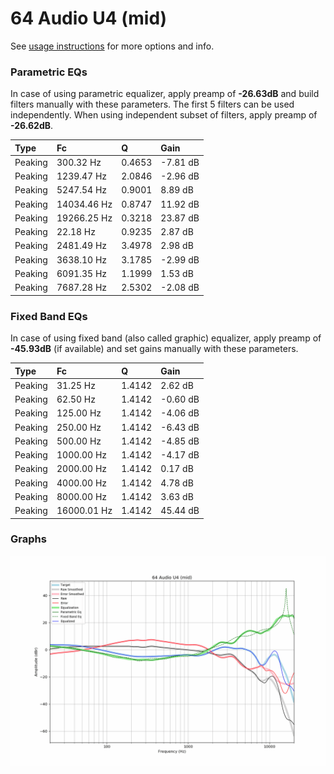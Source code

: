 # 64 Audio U4 (mid)
See [usage instructions](https://github.com/jaakkopasanen/AutoEq#usage) for more options and info.

### Parametric EQs
In case of using parametric equalizer, apply preamp of **-26.63dB** and build filters manually
with these parameters. The first 5 filters can be used independently.
When using independent subset of filters, apply preamp of **-26.62dB**.

| Type    | Fc          |      Q | Gain     |
|:--------|:------------|:-------|:---------|
| Peaking | 300.32 Hz   | 0.4653 | -7.81 dB |
| Peaking | 1239.47 Hz  | 2.0846 | -2.96 dB |
| Peaking | 5247.54 Hz  | 0.9001 | 8.89 dB  |
| Peaking | 14034.46 Hz | 0.8747 | 11.92 dB |
| Peaking | 19266.25 Hz | 0.3218 | 23.87 dB |
| Peaking | 22.18 Hz    | 0.9235 | 2.87 dB  |
| Peaking | 2481.49 Hz  | 3.4978 | 2.98 dB  |
| Peaking | 3638.10 Hz  | 3.1785 | -2.99 dB |
| Peaking | 6091.35 Hz  | 1.1999 | 1.53 dB  |
| Peaking | 7687.28 Hz  | 2.5302 | -2.08 dB |

### Fixed Band EQs
In case of using fixed band (also called graphic) equalizer, apply preamp of **-45.93dB**
(if available) and set gains manually with these parameters.

| Type    | Fc          |      Q | Gain     |
|:--------|:------------|:-------|:---------|
| Peaking | 31.25 Hz    | 1.4142 | 2.62 dB  |
| Peaking | 62.50 Hz    | 1.4142 | -0.60 dB |
| Peaking | 125.00 Hz   | 1.4142 | -4.06 dB |
| Peaking | 250.00 Hz   | 1.4142 | -6.43 dB |
| Peaking | 500.00 Hz   | 1.4142 | -4.85 dB |
| Peaking | 1000.00 Hz  | 1.4142 | -4.17 dB |
| Peaking | 2000.00 Hz  | 1.4142 | 0.17 dB  |
| Peaking | 4000.00 Hz  | 1.4142 | 4.78 dB  |
| Peaking | 8000.00 Hz  | 1.4142 | 3.63 dB  |
| Peaking | 16000.01 Hz | 1.4142 | 45.44 dB |

### Graphs
![](./64%20Audio%20U4%20(mid).png)